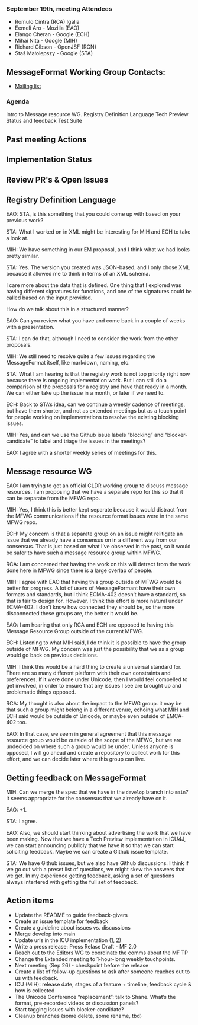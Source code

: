 ### September 19th, meeting Attendees
- Romulo Cintra (RCA) Igalia
- Eemeli Aro - Mozilla (EAO)
- Elango Cheran - Google (ECH)
- Mihai Nita - Google (MIH)
- Richard Gibson - OpenJSF (RGN)
- Staś Małolepszy - Google (STA)


## MessageFormat Working Group Contacts: 

- [Mailing list](https://groups.google.com/a/chromium.org/forum/#!forum/message-format-wg)



### Agenda
 
Intro to Message resource WG.
Registry Definition Language 
Tech Preview Status and feedback
Test Suite
 
## Past meeting Actions 
 
## Implementation Status
 
## Review PR's & Open Issues
 
## Registry Definition Language
 
EAO: STA, is this something that you could come up with based on your previous work?
 
STA: What I worked on in XML might be interesting for MIH and ECH to take a look at.
 
MIH: We have something in our EM proposal, and I think what we had looks pretty similar.
 
STA: Yes. The version you created was JSON-based, and I only chose XML because it allowed me to think in terms of an XML schema.
 
I care more about the data that is defined.  One thing that I explored was having different signatures for functions, and one of the signatures could be called based on the input provided.
 
How do we talk about this in a structured manner?
 
EAO: Can you review what you have and come back in a couple of weeks with a presentation.
 
STA: I can do that, although I need to consider the work from the other proposals.
 
MIH: We still need to resolve quite a few issues regarding the MessageFormat itself, like markdown, naming, etc.
 
STA: What I am hearing is that the registry work is not top priority right now because there is ongoing implementation work.  But I can still do a comparison of the proposals for a registry and have that ready in a month. We can either take up the issue in a month, or later if we need to.
 
ECH: Back to STA’s idea, can we continue a weekly cadence of meetings, but have them shorter, and not as extended meetings but as a touch point for people working on implementations to resolve the existing blocking issues.
 
MIH: Yes, and can we use the Github issue labels “blocking” and “blocker-candidate” to label and triage the issues in the meetings?
 
EAO: I agree with a shorter weekly series of meetings for this.
 
## Message resource WG 
 
EAO: I am trying to get an official CLDR working group to discuss message resources.  I am proposing that we have a separate repo for this so that it can be separate from the MFWG repo.
 
MIH: Yes, I think this is better kept separate because it would distract from the MFWG communications if the resource format issues were in the same MFWG repo.
 
ECH: My concern is that a separate group on an issue might relitigate an issue that we already have a consensus on in a different way from our consensus. That is just based on what I’ve observed in the past, so it would be safer to have such a message resource group within MFWG.
 
RCA: I am concerned that having the work on this will detract from the work done here in MFWG since there is a large overlap of people.
 
MIH: I agree with EAO that having this group outside of MFWG would be better for progress.  A lot of users of MessageFormant have their own formats and standards, but I think ECMA-402 doesn’t have a standard, so that is fair to design for. However, I think this effort is more natural under ECMA-402.  I don’t know how connected they should be, so the more disconnected these groups are, the better it would be.
 
EAO: I am hearing that only RCA and ECH are opposed to having this Message Resource Group outside of the current MFWG.
 
ECH: Listening to what MIH said, I do think it is possible to have the group outside of MFWG.  My concern was just the possibility that we as a group would go back on previous decisions.
 
MIH: I think this would be a hard thing to create a universal standard for. There are so many different platform with their own constraints and preferences.  If it were done under Unicode, then I would feel compelled to get involved, in order to ensure that any issues I see are brought up and problematic things opposed.
 
RCA: My thought is also about the impact to the MFWG group.  it may be that such a group might belong in a different venue, echoing what MIH and ECH said would be outside of Unicode, or maybe even outside of EMCA-402 too.
 
EAO: In that case, we seem in general agreement that this message resource group would be outside of the scope of the MFWG, but we are undecided on where such a group would be under. Unless anyone is opposed, I will go ahead and create a repository to collect work for this effort, and we can decide later where this group can live.
 
## Getting feedback on MessageFormat
 
MIH: Can we merge the spec that we have in the `develop` branch into `main`? It seems appropriate for the consensus that we already have on it.
 
EAO: +1.
 
STA: I agree.
 
EAO: Also, we should start thinking about advertising the work that we have been making. Now that we have a Tech Preview implementation in ICU4J, we can start announcing publicly that we have it so that we can start soliciting feedback.  Maybe we can create a Github issue template.
 
STA: We have Github issues, but we also have Github discussions. I think if we go out with a preset list of questions, we might skew the answers that we get. In my experience getting feedback, asking a set of questions always interfered with getting the full set of feedback.
 
## Action items
 
- Update the README to guide feedback-givers
- Create an issue template for feedback
- Create a guideline about issues vs. discussions
- Merge develop into main
- Update urls in the ICU implementation ([1](https://github.com/unicode-org/icu/pull/2170/files#diff-94843b33f399d329dd530d74a97bdbbcf57d3fa115d17986c92cca03d694e25eR33), [2](https://github.com/unicode-org/icu/pull/2170/files#diff-94843b33f399d329dd530d74a97bdbbcf57d3fa115d17986c92cca03d694e25eR33))
- Write a press release: Press Relase Draft - MF 2.0 
- Reach out to the Editors WG to coordinate the comms about the MF TP
- Change the Extended meeting to 1-hour-long weekly touchpoints.
- Next meeting (Sep 26) - checkpoint before the release
- Create a list of follow-up questions to ask after someone reaches out to us with feedback.
- ICU (MIH): release date, stages of a feature + timeline, feedback cycle & how is collected
- The Unicode Conference “replacement”: talk to Shane. What’s the format, pre-recorded videos or discussion panels?
- Start tagging issues with blocker-candidate?
- Cleanup branches (some delete, some rename, tbd)

